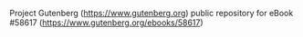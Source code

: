 Project Gutenberg (https://www.gutenberg.org) public repository for
eBook #58617 (https://www.gutenberg.org/ebooks/58617)
